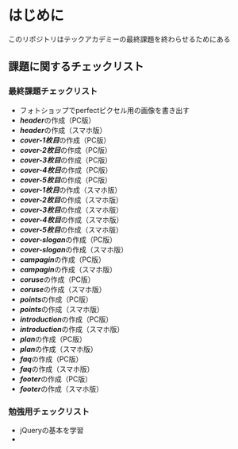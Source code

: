 # はじめに
このリポジトリはテックアカデミーの最終課題を終わらせるためにある

## 課題に関するチェックリスト

### 最終課題チェックリスト
- フォトショップでperfectピクセル用の画像を書き出す
- ***header***の作成（PC版）  　
- ***header***の作成（スマホ版）
- ***cover-1枚目***の作成（PC版）
- ***cover-2枚目***の作成（PC版）
- ***cover-3枚目***の作成（PC版） 
- ***cover-4枚目***の作成（PC版）
- ***cover-5枚目***の作成（PC版）
- ***cover-1枚目***の作成（スマホ版）
- ***cover-2枚目***の作成（スマホ版）
- ***cover-3枚目***の作成（スマホ版）
- ***cover-4枚目***の作成（スマホ版）
- ***cover-5枚目***の作成（スマホ版）
- ***cover-slogan***の作成（PC版）  　
- ***cover-slogan***の作成（スマホ版）
- ***campagin***の作成（PC版）  　
- ***campagin***の作成（スマホ版）
- ***coruse***の作成（PC版）  　
- ***coruse***の作成（スマホ版）
- ***points***の作成（PC版）  　
- ***points***の作成（スマホ版）
- ***introduction***の作成（PC版）  　
- ***introduction***の作成（スマホ版）
- ***plan***の作成（PC版）  　
- ***plan***の作成（スマホ版）
- ***faq***の作成（PC版）  　
- ***faq***の作成（スマホ版）
- ***footer***の作成（PC版）  　
- ***footer***の作成（スマホ版）

### 勉強用チェックリスト
- jQueryの基本を学習
- 
